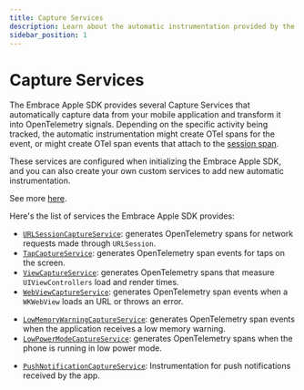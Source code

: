 ```yaml
---
title: Capture Services
description: Learn about the automatic instrumentation provided by the Embrace SDK
sidebar_position: 1
---
```


# Capture Services

The Embrace Apple SDK provides several Capture Services that automatically capture data from your mobile application and transform it into OpenTelemetry signals. Depending on the specific activity being tracked, the automatic instrumentation might create OTel spans for the event, or might create OTel span events that attach to the [session span](/ios/open-source/#how-we-built-it).

These services are configured when initializing the Embrace Apple SDK, and you can also create your own custom services to add new automatic instrumentation.

See more [here](/ios/open-source/integration/customizing-signals/#extending-captureservices-to-add-your-own-instrumentation).

Here's the list of services the Embrace Apple SDK provides:

* [`URLSessionCaptureService`](/ios/open-source/features/capture-services/url-session.md): generates OpenTelemetry spans for network requests made through `URLSession`.
* [`TapCaptureService`](/ios/open-source/features/capture-services/tap.md): generates OpenTelemetry span events for taps on the screen.
* [`ViewCaptureService`](/ios/open-source/features/capture-services/ui-view-controller.md): generates OpenTelemetry spans that measure `UIViewControllers` load and render times.
* [`WebViewCaptureService`](/ios/open-source/features/capture-services/web-view.md): generates OpenTelemetry span events when a `WKWebView` loads an URL or throws an error.
- [`LowMemoryWarningCaptureService`](/ios/open-source/features/capture-services/low-memory.md): generates OpenTelemetry span events when the application receives a low memory warning.
- [`LowPowerModeCaptureService`](/ios/open-source/features/capture-services/low-power.md): generates OpenTelemetry spans when the phone is running in low power mode.
* [`PushNotificationCaptureService`](/ios/open-source/features/capture-services/push-notifications.md): Instrumentation for push notifications received by the app.
